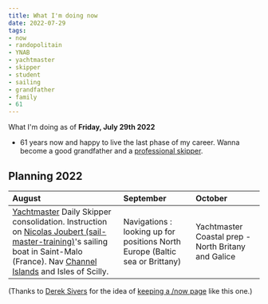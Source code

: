 ```yaml
---
title: What I'm doing now
date: 2022-07-29
tags:
- now
- randopolitain
- YNAB
- yachtmaster
- skipper
- student
- sailing
- grandfather
- family
- 61
---
```


What I'm doing as of **Friday, July 29th 2022**

* 61 years now and happy to live the last phase of my career. Wanna become a good grandfather and a [professional skipper](https://ducamp.me/Sea_captain#Skipper). 
<!--* Now page details updated on  [https://nownownow.com/p/LiG6](https://nownownow.com/p/LiG6)-->

<!--
## Personal Finance 

* Reading [a cat's guide to money](https://shop.ohmydollar.com/products/catsguidetomoney) and building an expense tracker.  [YNAB](https://ducamp.me/YNAB)
-->
<!--
## Studying [RYA](https://ducamp.me/RYA)'s [Yachtmaster Offshore](https://ducamp.me/Yachtmaster) theory.

* Building [flashcards](https://ducamp.me/Flashcards) around "Navigation Exercises" ([Chris Slade](https://ducamp.me/Chris_Slade))
* [Exploring the map of Grand Paris](https://www.enlargeyourparis.fr/balades/le-randopolitain-sentiers-grande-randonnee-en-ile-de-france) with the Randopolitain.
-->
## Planning 2022 
 |August  |September  | October 
|:--|:--|:--|
| [Yachtmaster](https://ducamp.me/Yachtmaster) Daily Skipper consolidation. Instruction on <a rel='muse friend met' href="https://sail-master-training.com">Nicolas Joubert (sail-master-training)</a>'s sailing boat in Saint-Malo (France). Nav [Channel Islands](https://ducamp.me/Channel_Islands) and Isles of Scilly. | Navigations : looking up for positions North Europe (Baltic sea or Brittany) | Yachtmaster Coastal prep - North Britany and Galice

(Thanks to <a rel='muse' href='https://sive.rs'>Derek Sivers</a> for the idea of [keeping a /now page](https://nownownow.com/about) like this one.)

